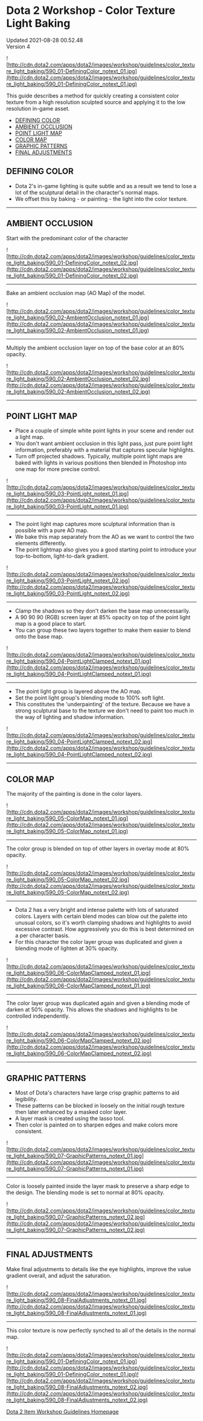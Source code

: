 # Dota 2 Workshop - Color Texture Light Baking
Updated 2021-08-28 00.52.48  
Version 4  

![http://cdn.dota2.com/apps/dota2/images/workshop/guidelines/color_texture_light_baking/590_01-DefiningColor_notext_01.jpg](http://cdn.dota2.com/apps/dota2/images/workshop/guidelines/color_texture_light_baking/590_01-DefiningColor_notext_01.jpg)  
  
This guide describes a method for quickly creating a consistent color texture from a high resolution sculpted source and applying it to the low resolution in-game asset.  
  

* [DEFINING COLOR](#define)
* [AMBIENT OCCLUSION](#ambient)
* [POINT LIGHT MAP](#pointlight)
* [COLOR MAP](#colormap)
* [GRAPHIC PATTERNS](#patterns)
* [FINAL ADJUSTMENTS](#final)

  
  
[](id=define)  
  
##  DEFINING COLOR

* Dota 2's in-game lighting is quite subtle and as a result we tend to lose a lot of the sculptural detail in the character's normal maps.
* We offset this by baking - or painting - the light into the color texture.

  
  

---
  
  
[](id=ambient)  
  
## AMBIENT OCCLUSION
Start with the predominant color of the character  
  
![http://cdn.dota2.com/apps/dota2/images/workshop/guidelines/color_texture_light_baking/590_01-DefiningColor_notext_02.jpg](http://cdn.dota2.com/apps/dota2/images/workshop/guidelines/color_texture_light_baking/590_01-DefiningColor_notext_02.jpg)  
  

---
  
  
Bake an ambient occlusion map (AO Map) of the model.  
  
![http://cdn.dota2.com/apps/dota2/images/workshop/guidelines/color_texture_light_baking/590_02-AmbientOcclusion_notext_01.jpg](http://cdn.dota2.com/apps/dota2/images/workshop/guidelines/color_texture_light_baking/590_02-AmbientOcclusion_notext_01.jpg)  
  

---
  
  
Multiply the ambient occlusion layer on top of the base color at an 80% opacity.  
  
![http://cdn.dota2.com/apps/dota2/images/workshop/guidelines/color_texture_light_baking/590_02-AmbientOcclusion_notext_02.jpg](http://cdn.dota2.com/apps/dota2/images/workshop/guidelines/color_texture_light_baking/590_02-AmbientOcclusion_notext_02.jpg)  
  

---
  
  
[](id=pointlight)  
  
##   
## POINT LIGHT MAP

* Place a couple of simple white point lights in your scene and render out a light map.
* You don't want ambient occlusion in this light pass, just pure point light information, preferably with a material that captures specular highlights.
* Turn off projected shadows. Typically, multiple point light maps are baked with lights in various positions then blended in Photoshop into one map for more precise control.

  
  
![http://cdn.dota2.com/apps/dota2/images/workshop/guidelines/color_texture_light_baking/590_03-PointLight_notext_01.jpg](http://cdn.dota2.com/apps/dota2/images/workshop/guidelines/color_texture_light_baking/590_03-PointLight_notext_01.jpg)  
  

---
  
  

* The point light map captures more sculptural information than is possible with a pure AO map.
* We bake this map separately from the AO as we want to control the two elements differently.
* The point lightmap also gives you a good starting point to introduce your top-to-bottom, light-to-dark gradient.

  
  
![http://cdn.dota2.com/apps/dota2/images/workshop/guidelines/color_texture_light_baking/590_03-PointLight_notext_02.jpg](http://cdn.dota2.com/apps/dota2/images/workshop/guidelines/color_texture_light_baking/590_03-PointLight_notext_02.jpg)  
  

---
  
  

* Clamp the shadows so they don't darken the base map unnecessarily.
* A 90 90 90 (RGB) screen layer at 85% opacity on top of the point light map is a good place to start.
* You can group these two layers together to make them easier to blend onto the base map.

  
  
![http://cdn.dota2.com/apps/dota2/images/workshop/guidelines/color_texture_light_baking/590_04-PointLightClamped_notext_01.jpg](http://cdn.dota2.com/apps/dota2/images/workshop/guidelines/color_texture_light_baking/590_04-PointLightClamped_notext_01.jpg)  
  

---
  
  

* The point light group is layered above the AO map.
* Set the point light group's blending mode to 100% soft light.
* This constitutes the 'underpainting' of the texture. Because we have a strong sculptural base to the texture we don't need to paint too much in the way of lighting and shadow information.

  
  
![http://cdn.dota2.com/apps/dota2/images/workshop/guidelines/color_texture_light_baking/590_04-PointLightClamped_notext_02.jpg](http://cdn.dota2.com/apps/dota2/images/workshop/guidelines/color_texture_light_baking/590_04-PointLightClamped_notext_02.jpg)  
  

---
  
  
[](id=colormap)  
  
## COLOR MAP
The majority of the painting is done in the color layers.  
  
![http://cdn.dota2.com/apps/dota2/images/workshop/guidelines/color_texture_light_baking/590_05-ColorMap_notext_01.jpg](http://cdn.dota2.com/apps/dota2/images/workshop/guidelines/color_texture_light_baking/590_05-ColorMap_notext_01.jpg)  
  

---
  
  
The color group is blended on top of other layers in overlay mode at 80% opacity.  
  
![http://cdn.dota2.com/apps/dota2/images/workshop/guidelines/color_texture_light_baking/590_05-ColorMap_notext_02.jpg](http://cdn.dota2.com/apps/dota2/images/workshop/guidelines/color_texture_light_baking/590_05-ColorMap_notext_02.jpg)  
  

---
  
  

* Dota 2 has a very bright and intense palette with lots of saturated colors. Layers with certain blend modes can blow out the palette into unusual colors, so it's worth clamping shadows and highlights to avoid excessive contrast. How aggressively you do this is best determined on a per character basis.
* For this character the color layer group was duplicated and given a blending mode of lighten at 30% opacity.

  
  
![http://cdn.dota2.com/apps/dota2/images/workshop/guidelines/color_texture_light_baking/590_06-ColorMapClamped_notext_01.jpg](http://cdn.dota2.com/apps/dota2/images/workshop/guidelines/color_texture_light_baking/590_06-ColorMapClamped_notext_01.jpg)  
  

---
  
  
The color layer group was duplicated again and given a blending mode of darken at 50% opacity. This allows the shadows and highlights to be controlled independently.  
  
![http://cdn.dota2.com/apps/dota2/images/workshop/guidelines/color_texture_light_baking/590_06-ColorMapClamped_notext_02.jpg](http://cdn.dota2.com/apps/dota2/images/workshop/guidelines/color_texture_light_baking/590_06-ColorMapClamped_notext_02.jpg)  
  

---
  
  
[](id=patterns)  
  
## GRAPHIC PATTERNS

* Most of Dota's characters have large crisp graphic patterns to aid legibility.
* These patterns can be blocked in loosely on the initial rough texture then later enhanced by a masked color layer.
* A layer mask is created using the lasso tool.
* Then color is painted on to sharpen edges and make colors more consistent.

  
  
![http://cdn.dota2.com/apps/dota2/images/workshop/guidelines/color_texture_light_baking/590_07-GraphicPatterns_notext_01.jpg](http://cdn.dota2.com/apps/dota2/images/workshop/guidelines/color_texture_light_baking/590_07-GraphicPatterns_notext_01.jpg)  
  

---
  
  
Color is loosely painted inside the layer mask to preserve a sharp edge to the design. The blending mode is set to normal at 80% opacity.  
  
![http://cdn.dota2.com/apps/dota2/images/workshop/guidelines/color_texture_light_baking/590_07-GraphicPatterns_notext_02.jpg](http://cdn.dota2.com/apps/dota2/images/workshop/guidelines/color_texture_light_baking/590_07-GraphicPatterns_notext_02.jpg)  
  

---
  
  
[](id=final)  
  
## FINAL ADJUSTMENTS
Make final adjustments to details like the eye highlights, improve the value gradient overall, and adjust the saturation.  
  
![http://cdn.dota2.com/apps/dota2/images/workshop/guidelines/color_texture_light_baking/590_08-FinalAdjustments_notext_01.jpg](http://cdn.dota2.com/apps/dota2/images/workshop/guidelines/color_texture_light_baking/590_08-FinalAdjustments_notext_01.jpg)    
  

---
  
  
This color texture is now perfectly synched to all of the details in the normal map.  
  
![http://cdn.dota2.com/apps/dota2/images/workshop/guidelines/color_texture_light_baking/590_01-DefiningColor_notext_01.jpg](http://cdn.dota2.com/apps/dota2/images/workshop/guidelines/color_texture_light_baking/590_01-DefiningColor_notext_01.jpg)![http://cdn.dota2.com/apps/dota2/images/workshop/guidelines/color_texture_light_baking/590_08-FinalAdjustments_notext_02.jpg](http://cdn.dota2.com/apps/dota2/images/workshop/guidelines/color_texture_light_baking/590_08-FinalAdjustments_notext_02.jpg)  
  
[Dota 2 Item Workshop Guidelines Homepage](http://www.dota2.com/workshop/)